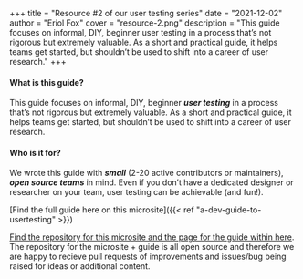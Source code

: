 +++
title = "Resource #2 of our user testing series"
date = "2021-12-02"
author = "Eriol Fox"
cover = "resource-2.png"
description = "This guide focuses on informal, DIY, beginner user testing in a process that’s not rigorous but extremely valuable. As a short and practical guide, it helps teams get started, but shouldn’t be used to shift into a career of user research."
+++

#### What is this guide?
This guide focuses on informal, DIY, beginner ***user testing*** in a process that’s not rigorous but extremely valuable. As a short and practical guide, it helps teams get started, but shouldn’t be used to shift into a career of user research. 

#### Who is it for?
We wrote this guide with ***small*** (2-20 active contributors or maintainers), ***open source teams*** in mind. Even if you don’t have a dedicated designer or researcher on your team, user testing can be achievable (and fun!). 

[Find the full guide here on this microsite]({{< ref "a-dev-guide-to-usertesting" >}})

[Find the repository for this microsite and the page for the guide within here](https://github.com/simplysecure/devs-guide-to). The repository for the microsite + guide is all open source and therefore we are happy to recieve pull requests of improvements and issues/bug being raised for ideas or additional content.